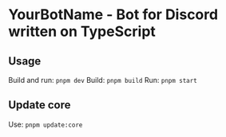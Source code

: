 # YourBotName - Bot for Discord written on TypeScript

## Usage

Build and run: `pnpm dev`
Build: `pnpm build`
Run: `pnpm start`

## Update core

Use: `pnpm update:core`
